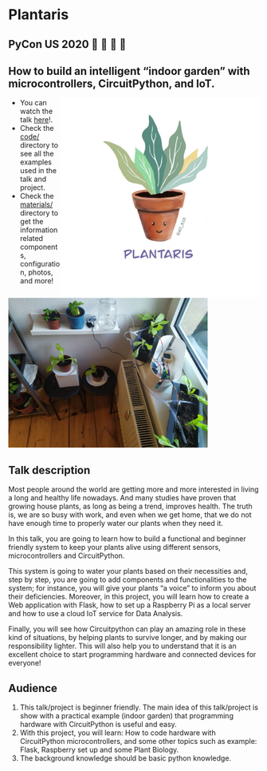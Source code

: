 # Plantaris
## PyCon US 2020 :herb: :seedling: :yellow_heart: 🐍

## **How to build an intelligent “indoor garden” with microcontrollers, CircuitPython, and IoT.**

<img align="right" width="400" height="400" src="code/static/img/plantaris.jpg"/>

* You can watch the talk [here](https://youtu.be/8STo1-rRV1E)!.
* Check the [code/](code/) directory to see all the examples used in the talk
  and project.
* Check the [materials/](materials/) directory to get the information related
  components, configuration, photos, and more!

<img src="system.jpg" width="400px"/>

## Talk description

Most people around the world are getting more and more interested in living a
long and healthy life nowadays. And many studies have proven that growing
house plants, as long as being a trend, improves health.
The truth is, we are so busy with work, and even when we get home, that we do
not have enough time to properly water our plants when they need it.

In this talk, you are going to learn how to build a functional and beginner
friendly system to keep your plants alive using different sensors,
microcontrollers and CircuitPython.

This system is going to water your plants based on their necessities and,
step by step, you are going to add components and functionalities to the
system; for instance, you will give your plants “a voice” to inform you
about their deficiencies.
Moreover, in this project, you will learn how to create a Web application
with Flask, how to set up a Raspberry Pi as a local server and how to use a
cloud IoT service for Data Analysis.

Finally, you will see how Circuitpython can play an amazing role in these
kind of situations, by helping plants to survive longer, and by making our
responsibility lighter.
This will also help you to understand that it is an excellent choice to start
programming hardware and connected devices for everyone!

## Audience 
1. This talk/project is beginner friendly. The main idea of this talk/project
   is show with a practical example (indoor garden) that programming hardware
   with CircuitPython is useful and easy.
2. With this project, you will learn: How to code hardware with CircuitPython
   microcontrollers, and some other topics such as example: Flask, Raspberry
   set up and some Plant Biology.
3. The background knowledge should be basic python knowledge.
